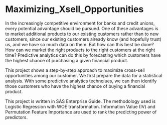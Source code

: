 # Maximizing_Xsell_Opportunities
In the increasingly competitive environment for banks and credit unions, every potential advantage should be pursued. One of these advantages is to market additional products to our existing customers rather than to new customers, since our existing customers already know (and hopefully trust) us, and we have so much data on them. But how can this best be done? How can we market the right products to the right customers at the right time? Predictive analytics can do this by forecasting which customers have the highest chance of purchasing a given financial product.

This project shows a step-by-step approach to maximize cross-sell opportunities among our customer. We first prepare the data for a statistical analysis. With some predictive analytics technqiues, we can then identify those customers who have the highest chance of buying a financial product. 


This project is written in SAS Enterprise Guide. The methodology used is Logistic Regression with WOE transformation. Information Value (IV) and Permutation Feature Importance are used to rank the predicting power of predictors. 
